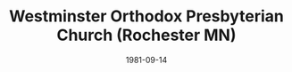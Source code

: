 ---
date: &id001 1981-09-14
end_date: null
location:
  address: null
  city: Rochester
  state: MN
minister:
- end: 1982-01-01
  name: Larry Wilson
  start: 1981-01-01
  type: Pastor
ministers:
- Larry Wilson
name: Westminster Orthodox Presbyterian Church
names:
- end: 1984-09-18
  name: Westminster Orthodox Presbyterian Church
  start: 1981-09-14
origination_date: *id001
raw_data: "ME Rochester\nWestminster Orthodox Presbyterian Church  (September 14,\
  \ 1981\u2013September 18, 1984)\nPastor: Larry Wilson, 1981\u201382"
states:
- MN
status:
  active: false
  end_date: null
  reason: null
  received_from: null
  withdrawal_to: null
title: Westminster Orthodox Presbyterian Church (Rochester MN)
year_established:
- 1981

---